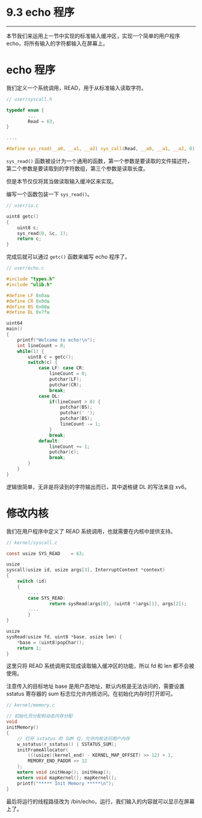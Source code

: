 # 9.3 echo 程序

----

本节我们来运用上一节中实现的标准输入缓冲区，实现一个简单的用户程序 echo，将所有输入的字符都输入在屏幕上。

# echo 程序

我们定义一个系统调用，READ，用于从标准输入读取字符。

```c
// user/syscall.h

typedef enum {
		...
		Read = 63,
}

....

#define sys_read(__a0, __a1, __a2) sys_call(Read, __a0, __a1, __a2, 0)
```

`sys_read()` 函数被设计为一个通用的函数，第一个参数是要读取的文件描述符，第二个参数是要读取到的字符数组，第三个参数是读取长度。

但是本节仅仅将其当做读取输入缓冲区来实现。

编写一个函数包装一下 `sys_read()`。

```c
// user/io.c

uint8 getc()
{
    uint8 c;
    sys_read(0, &c, 1);
    return c;
}
```

完成后就可以通过 `getc()` 函数来编写 echo 程序了。

```c
// user/echo.c

#include "types.h"
#include "ulib.h"

#define LF 0x0au
#define CR 0x0du
#define BS 0x08u
#define DL 0x7fu

uint64
main()
{
    printf("Welcome to echo!\n");
    int lineCount = 0;
    while(1) {
        uint8 c = getc();
        switch(c) {
            case LF: case CR: 
                lineCount = 0;
                putchar(LF);
                putchar(CR);
                break;
            case DL:
                if(lineCount > 0) {
                    putchar(BS);
                    putchar(' ');
                    putchar(BS);
                    lineCount -= 1;
                }
                break;
            default:
                lineCount += 1;
                putchar(c);
                break;
        }
    }
}
```

逻辑很简单，无非是将读到的字符输出而已，其中退格键 DL 的写法来自 xv6。

# 修改内核

我们在用户程序中定义了 READ 系统调用，也就需要在内核中提供支持。

```c
// kernel/syscall.c

const usize SYS_READ    = 63;

usize
syscall(usize id, usize args[3], InterruptContext *context)
{
    switch (id)
    {
		....
		case SYS_READ:
				return sysRead(args[0], (uint8 *)args[1], args[2]);
		....
		}
}

usize
sysRead(usize fd, uint8 *base, usize len) {
    *base = (uint8)popChar();
    return 1;
}
```

这里只将 READ 系统调用实现成读取输入缓冲区的功能，所以 fd 和 len 都不会被使用。

注意传入的目标地址 base 是用户态地址，默认内核是无法访问的，需要设置 sstatus 寄存器的 sum 标志位允许内核访问。在初始化内存时打开即可。

```c
// kernel/memory.c

// 初始化页分配和动态内存分配
void
initMemory()
{
    // 打开 sstatus 的 SUM 位，允许内核访问用户内存
    w_sstatus(r_sstatus() | SSTATUS_SUM);
    initFrameAllocator(
        (((usize)(kernel_end) - KERNEL_MAP_OFFSET) >> 12) + 1,
        MEMORY_END_PADDR >> 12
    );
    extern void initHeap(); initHeap();
    extern void mapKernel(); mapKernel();
    printf("***** Init Memory *****\n");
}
```

最后将运行的线程路径改为 /bin/echo，运行，我们输入的内容就可以显示在屏幕上了。